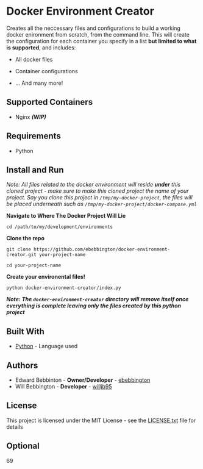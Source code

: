 # Docker Environment Creator

Creates all the neccessary files and configurations to build a working docker enironment from scratch, from the command line. This will create the configuration for each container you specify in a list **but limited to what is supported**, and includes:

* All docker files

* Container configurations

* ... And many more! 

## Supported Containers

* Nginx ***(WIP)***

## Requirements

* Python

## Install and Run

*Note: All files related to the docker environment will reside **under** this cloned project - make sure to make this cloned project the name of your project. Say you clone this project in `/tmp/my-docker-project`, the files will be placed underneath such as `/tmp/my-docker-project/docker-compose.yml`*

**Navigate to Where The Docker Project Will Lie**

`cd /path/to/my/development/environments`

**Clone the repo**

 `git clone https://github.com/ebebbington/docker-environment-creator.git your-project-name`
 
 `cd your-project-name`
 
 **Create your environental files!**
 
 `python docker-environment-creator/index.py`
 
 ***Note: The `docker-environment-creator` directory will remove itself once everything is complete leaving only the files created by this python project***

## Built With

* [Python](https://docs.python.org) - Language used

## Authors

* Edward Bebbinton - **Owner/Developer** - [ebebbington](https://github.com/ebebbington)
* Will Bebbington - **Developer** - [willjb95](https://github.com/willjb95)

## License

This project is licensed under the MIT License - see the [LICENSE.txt](LICENSE.txt) file for details

## Optional

69
